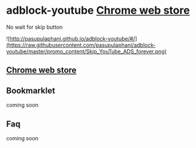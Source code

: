 # adblock-youtube [Chrome web store](https://chrome.google.com/webstore/detail/adblock-youtube/nlpakdfcpcjfhkonekdojjpnkaaododp)
No wait for skip button

![http://pasupulaphani.github.io/adblock-youtube/#/](https://raw.githubusercontent.com/pasupulaphani/adblock-youtube/master/promo_content/Skip_YouTube_ADS_forever.png)

## [Chrome web store](https://chrome.google.com/webstore/detail/adblock-youtube/nlpakdfcpcjfhkonekdojjpnkaaododp)

## Bookmarklet
coming soon

## Faq
coming soon
